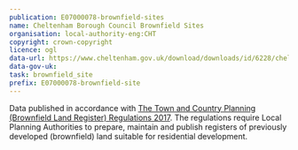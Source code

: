 ```yaml
---
publication: E07000078-brownfield-sites
name: Cheltenham Borough Council Brownfield Sites
organisation: local-authority-eng:CHT
copyright: crown-copyright
licence: ogl
data-url: https://www.cheltenham.gov.uk/download/downloads/id/6228/cheltenham_brownfieldregister_2017-12-31_rev1csv.csv
data-gov-uk: 
task: brownfield_site
prefix: E07000078-brownfield-site
---
```


Data published in accordance with [The Town and Country Planning (Brownfield Land Register) Regulations 2017](http://www.legislation.gov.uk/uksi/2017/403/contents/made).
The regulations require Local Planning Authorities to prepare, maintain and publish registers of previously developed (brownfield) land suitable for residential development.

